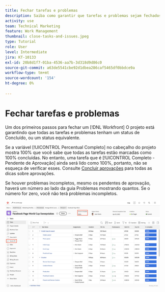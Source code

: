 ```yaml
---
title: Fechar tarefas e problemas
description: Saiba como garantir que tarefas e problemas sejam fechados antes de fechar um projeto no [!DNL  Workfront].
activity: use
team: Technical Marketing
feature: Work Management
thumbnail: close-tasks-and-issues.jpeg
type: Tutorial
role: User
level: Intermediate
jira: KT-10133
exl-id: 20b8d1f7-01ba-4536-aa7b-3d318d9d86c0
source-git-commit: a63de5541cbe92d1dbea286caf5465df0bbdce9a
workflow-type: tm+mt
source-wordcount: '154'
ht-degree: 0%

---
```


# Fechar tarefas e problemas

Um dos primeiros passos para fechar um [!DNL Workfront] O projeto está garantindo que todas as tarefas e problemas tenham um status de Concluído, ou um status equivalente.

Se a variável [!UICONTROL Percentual Completo] no cabeçalho do projeto mostra 100% que você sabe que todas as tarefas estão marcadas como 100% concluídas. No entanto, uma tarefa que é [!UICONTROL Completo - Pendente de Aprovação] ainda será lido como 100%, portanto, não se esqueça de verificar esses. Consulte [Concluir aprovações](https://experienceleague.adobe.com/docs/workfront-learn/tutorials-workfront/manage-work/close-a-project/complete-approvals.html) para todas as dicas sobre aprovações.

Se houver problemas incompletos, mesmo os pendentes de aprovação, haverá um número ao lado da guia Problemas mostrando quantos. Se o número for zero, você não terá problemas incompletos.

![Exibição do projeto [!UICONTROL Percentual Completo] e problemas em aberto](assets/close-tasks-and-issues.png)
